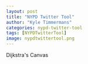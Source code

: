 ```yaml
---
layout: post
title: "NYPD Twitter Tool"
author: "Kyle Timmermans"
categories: nypd-twitter-tool
tags: [NYPDTwitterTool]
image: nypdtwittertool.png
---
```


Dijkstra's Canvas
